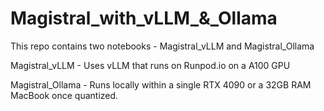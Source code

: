 # Magistral_with_vLLM_&_Ollama

This repo contains two notebooks - Magistral_vLLM and Magistral_Ollama

Magistral_vLLM - Uses vLLM that runs on Runpod.io on a A100 GPU

Magistral_Ollama - Runs locally within a single RTX 4090 or a 32GB RAM MacBook once quantized.
